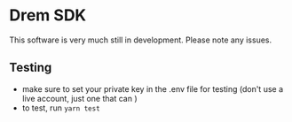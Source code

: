 # Drem SDK
This software is very much still in development. Please note any issues.

## Testing
- make sure to set your private key in the .env file for testing (don't use a live account, just one that can )
- to test, run `yarn test`
